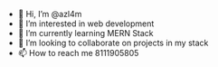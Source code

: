 - 👋 Hi, I’m @azl4m
- 👀 I’m interested in web development
- 🌱 I’m currently learning MERN Stack
- 💞️ I’m looking to collaborate on projects in my stack
- 📫 How to reach me 8111905805

<!---
azl4m/azl4m is a ✨ special ✨ repository because its `README.md` (this file) appears on your GitHub profile.
You can click the Preview link to take a look at your changes.
--->
